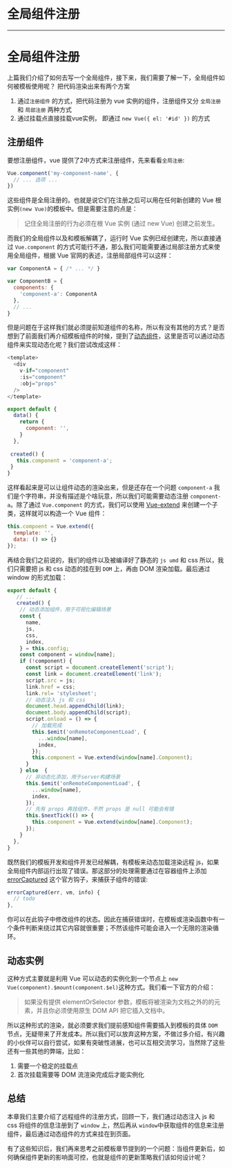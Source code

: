 
# 全局组件注册
---

# 全局组件注册

上篇我们介绍了如何去写一个全局组件，接下来，我们需要了解一下，全局组件如何被模板使用呢？ 把代码渲染出来有两个方案

1.  通过`注册组件` 的方式，把代码注册为 vue 实例的组件，注册组件又分 `全局注册` 和 `局部注册` 两种方式
2.  通过挂载点直接挂载vue实例， 即通过 `new Vue({ el: '#id' })` 的方式

## 注册组件

要想注册组件，vue 提供了2中方式来注册组件，先来看看`全局注册`:

```javascript
Vue.component('my-component-name', {
  // ... 选项 ...
})
```

这些组件是全局注册的。也就是说它们在注册之后可以用在任何新创建的 Vue 根实例`(new Vue)`的模板中。但是需要注意的点是：

> 记住全局注册的行为必须在根 Vue 实例 \(通过 new Vue\) 创建之前发生。

而我们的全局组件以及和模板解耦了，运行时 Vue 实例已经创建完，所以直接通过 `Vue.component` 的方式可能行不通，那么我们可能需要通过局部注册方式来使用全局组件，根据 Vue 官网的表述，注册局部组件可以这样：

```javascript
var ComponentA = { /* ... */ }

var ComponentB = {
  components: {
    'component-a': ComponentA
  },
  // ...
}
```

但是问题在于这样我们就必须提前知道组件的名称，所以有没有其他的方式？是否想到了前面我们再介绍模板组件的时候，提到了[动态组件]()，这里是否可以通过动态组件来实现动态化呢？我们尝试改成这样：

```javascript
<template>
  <div
    v-if="component"
    :is="component"
    :obj="props"
  />
</template>

export default {
  data() {
    return {
      component: '',
    }
  },
  
 created() {
   this.component = 'component-a';
 }
}
```

这样看起来是可以让组件动态的渲染出来，但是还存在一个问题 `component-a` 我们是个字符串，并没有描述是个啥玩意，所以我们可能需要动态注册 `component-a`。除了通过 `Vue.component` 的方式，我们可以使用 [Vue-extend](https://cn.vuejs.org/v2/api/#Vue-extend) 来创建一个子类，这样就可以构造一个 Vue 组件：

```javascript
this.compoent = Vue.extend({
  template: '',
  data: () => {}
});
```

再结合我们之前说的，我们的组件以及被编译好了静态的 `js umd` 和 css 所以，我们只需要把 js 和 css 动态的挂在到 `DOM` 上，再由 DOM 渲染加载。最后通过 window 的形式加载：

```javascript
export default {
   // ...
   created() {
    // 动态添加组件，用于可视化编辑场景
    const {
      name,
      js,
      css,
      index,
    } = this.config;
    const component = window[name];
    if (!component) {
      const script = document.createElement('script');
      const link = document.createElement('link');
      script.src = js;
      link.href = css;
      link.rel= 'stylesheet';
      // 动态注入 js 和 css
      document.head.appendChild(link);
      document.body.appendChild(script);
      script.onload = () => {
        // 加载完成
        this.$emit('onRemoteComponentLoad', {
          ...window[name],
          index,
        });
        this.component = Vue.extend(window[name].Component);
      }
    } else  {
      // 非动态化添加，用于server构建场景
      this.$emit('onRemoteComponentLoad', {
        ...window[name],
        index,
      });
      // 先有 props 再挂组件，不然 props 是 null 可能会有错
      this.$nextTick(() => {
        this.component = Vue.extend(window[name].Component);
      });
    }
  },
}
```

既然我们的模板开发和组件开发已经解耦，有模板来动态加载渲染远程 js，如果全局组件内部运行出现了错误。那这部分的处理需要通过在容器组件上添加 [errorCaptured](https://cn.vuejs.org/v2/api/#errorCaptured) 这个官方钩子，来捕获子组件的错误:

```javascript
errorCaptured(err, vm, info) {
  // todo
},
```

你可以在此钩子中修改组件的状态。因此在捕获错误时，在模板或渲染函数中有一个条件判断来绕过其它内容就很重要；不然该组件可能会进入一个无限的渲染循环。

## 动态实例

这种方式主要就是利用 Vue 可以动态的实例化到一个节点上 `new Vue(component).$mount(component.$el)`这种方式。我们看一下官方的介绍：

> 如果没有提供 elementOrSelector 参数，模板将被渲染为文档之外的的元素，并且你必须使用原生 DOM API 把它插入文档中。

所以这种形式的渲染，就必须要求我们提前感知组件需要插入到模板的具体 `DOM` 节点，无疑带来了开发成本。所以我们可以放弃这种方案，不做过多介绍，有兴趣的小伙伴可以自行尝试，如果有突破性进展，也可以互相交流学习，当然除了这些还有一些其他的弊端，比如：

1.  需要一个稳定的挂载点
2.  首次挂载需要等 DOM 流渲染完成后才能实例化

## 总结

本章我们主要介绍了远程组件的注册方式，回顾一下，我们通过动态注入 js 和 css 将组件的信息注册到了 `window` 上，然后再从 `window`中获取组件的信息来注册组件，最后通过动态组件的方式来挂在到页面。

有了这些知识后，我们再来思考之前模板章节提到的一个问题：当组件更新后，如何确保组件更新的影响面可控，也就是组件的更新策略我们该如何设计呢？
    